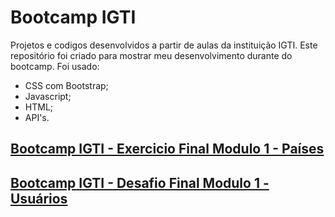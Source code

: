 # Bootcamp IGTI
Projetos e codigos desenvolvidos a partir de aulas da instituição IGTI. Este repositório foi criado para mostrar meu desenvolvimento durante do bootcamp. Foi usado:

- CSS com Bootstrap;
- Javascript;
- HTML;
- API's.

<h2><a href="https://mathmendesdev.github.io/bootcamp-project/exercicio-final/index.html">Bootcamp IGTI - Exercicio Final Modulo 1 - Países</a></h2>
<h2><a href="https://mathmendesdev.github.io/bootcamp-project/desafio-final/index.html">Bootcamp IGTI - Desafio Final Modulo 1 - Usuários</a></h2>

